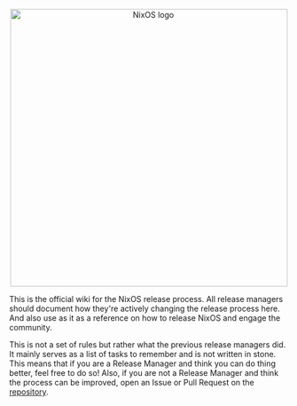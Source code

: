 <p align="center">
  <a href="https://nixos.org/nixos"><img src="https://nixos.org/logo/nixos-hires.png" width="500px" alt="NixOS logo" /></a>
</p>

This is the official wiki for the NixOS release process.
All release managers should document how they're actively changing the release process here.
And also use as it as a reference on how to release NixOS and engage the community.

This is not a set of rules but rather what the previous release managers did.
It mainly serves as a list of tasks to remember and is not written in stone.
This means that if you are a Release Manager and think you can do thing better, feel free to do so!
Also, if you are not a Release Manager and think the process can be improved, open an Issue or Pull Request on the [repository](https://github.com/NixOS/release-wiki).
